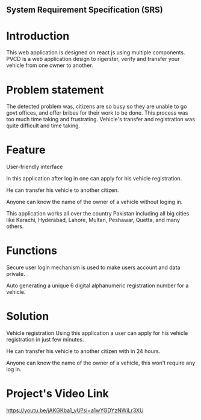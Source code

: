 ## System Requirement Specification (SRS)

# Introduction

This web application is designed on react js using multiple components.
PVCD is a web application design to rigerster, verify and transfer your vehicle from one owner to another.

# Problem statement

The detected problem was, citizens are so busy so they are unable to go govt offices, and offer bribes for their work to be done.
This process was too much time taking and frustrating.
Vehicle's transfer and registration was quite difficult and time taking.

# Feature

User-friendly interface

In this application after log in one can apply for his vehicle registration.

He can transfer his vehicle to another citizen.

Anyone can know the name of the owner of a vehicle without loging in.

This application works all over the country Pakistan including all big cities like
 Karachi, Hyderabad, Lahore, Multan, Peshawar, Quetta, and many others.

# Functions

Secure user login mechanism is used to make users account and data private.

Auto generating a unique 6 digital alphanumeric registration number for a vehicle.

# Solution
 
Vehicle registration 
Using this application a user can apply for his vehicle registration in just few minutes.

He can transfer his vehicle to another citizen with in 24 hours.

Anyone can know the name of the owner of a vehicle, this won't require any log in.

# Project's Video Link
https://youtu.be/jAKGKba1_yU?si=a1wYGDYzNWiLr3XU
